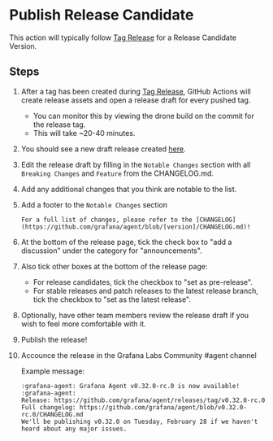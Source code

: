 # Publish Release Candidate

This action will typically follow [Tag Release](./tag-release.md) for a Release Candidate Version.

## Steps

1. After a tag has been created during [Tag Release](./tag-release.md), GitHub 
Actions will create release assets and open a release draft for every pushed tag.

    - You can monitor this by viewing the drone build on the commit for the release tag.
    - This will take ~20-40 minutes.

2. You should see a new draft release created [here](https://github.com/grafana/agent/releases).

3. Edit the release draft by filling in the `Notable Changes` section with all `Breaking Changes` and `Feature` from the CHANGELOG.md.

4. Add any additional changes that you think are notable to the list.

5. Add a footer to the `Notable Changes` section

    `For a full list of changes, please refer to the [CHANGELOG](https://github.com/grafana/agent/blob/[version]/CHANGELOG.md)!`

6. At the bottom of the release page, tick the check box to "add a discussion" 
under the category for "announcements".

7. Also tick other boxes at the bottom of the release page:

    - For release candidates, tick the checkbox to "set as pre-release".
    - For stable releases and patch releases to the latest release branch, 
      tick the checkbox to "set as the latest release".

8. Optionally, have other team members review the release draft if you wish
   to feel more comfortable with it.

9. Publish the release!

10. Accounce the release in the Grafana Labs Community #agent channel

    Example message:

    ```
    :grafana-agent: Grafana Agent v0.32.0-rc.0 is now available! :grafana-agent:
    Release: https://github.com/grafana/agent/releases/tag/v0.32.0-rc.0
    Full changelog: https://github.com/grafana/agent/blob/v0.32.0-rc.0/CHANGELOG.md
    We'll be publishing v0.32.0 on Tuesday, February 28 if we haven't heard about any major issues.
    ```
